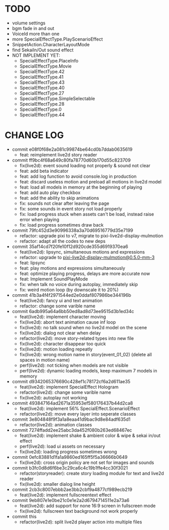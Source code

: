 # TODO

- volume settings
- bgm fade in and out
- VoiceId more than one
- more SpecialEffectType.PlayScenarioEffect
- SnippetAction.CharacterLayoutMode
- find SekaiIn/Out sound effect
- NOT IMPLEMENT YET:
  - SpecialEffectType.PlaceInfo
  - SpecialEffectType.Movie
  - SpecialEffectType.42
  - SpecialEffectType.41
  - SpecialEffectType.43
  - SpecialEffectType.40
  - SpecialEffectType.27
  - SpecialEffectType.SimpleSelectable
  - SpecialEffectType.28
  - SpecialEffectType.0
  - SpecialEffectType.44

# CHANGE LOG

- commit e08f0f68e2a081c99874be64cd0b7ddab0635619
  - feat: reimplement live2d story reader
- commit ff9bc4f68a649c80fa78770d60b170d55c823709
  - fix(live2d): event sound loading not properly & sound not clear
  - feat: add beta indicator
  - feat: add log function to avoid console.log in production
  - feat: discard useless motion and preload all motions in live2d model
  - feat: load all models in memory at the beginning of playing
  - feat: add auto play checkbox
  - feat: add the ability to skip animations
  - fix: sounds not clear after leaving the page
  - fix: some sounds in event story not load properly
  - fix: load progress stuck when assets can't be load, instead raise error when playing
  - fix: load progress sometimes draw back
- commit 79fc452d3e90996338a3a70d69516779d35e7199
  - refactor: upgrade pixi to v7, migrate to pixi-live2d-display-mulmotion
  - refactor: adapt all the codes to new deps
- commit 35af14cd7f20fe10f12d920cde355d6919370ea6
  - feat(live2d): lipsync, simultaneous motions and expressions
  - refactor: upgrade to pixi-live2d-display-mulmotion@0.5.0-mm-3
  - feat: lipsync
  - feat: play motions and expressions simultaneously
  - feat: optimize playing progress, delays are more accurate now
  - feat: Implement SoundPlayMode
  - fix: when talk no voice during autoplay, immediately skip
  - fix: weird motion loop (by downscale it to 20%)
- commit 41b3a4f4f2971544ed2e0ddaf807986be344196b
  - feat(live2d): fancy ui and text animation
  - refactor: change some varible name
- commit 6adb995a64a6bb50ed8ad8d73ee9515d3b1ed34c
  - feat(live2d): implement character moving
  - fix(live2d): abort text animation cause inf loop
  - fix(live2d): no talk sound when no live2d model on the scene
  - fix(live2d): dialog not clear when delay
  - refactor(live2d): move story-related types into new file
  - fix(live2d): character disappear too quick
  - fix(live2d): motion loading repeatly
  - fix(live2d): wrong motion name in story(event_01_02) (delete all spaces in motion name)
  - perf(live2d): not ticking when models are not visible
  - perf(live2d): dynamic loading models, keep maximum 7 models in memory
- commit d9342065376690c428ef1c78172cf6a2d611ae35
  - feat(live2d): implement SpecialEffect Hologram
  - refactor(live2d): change some varible name
  - fix(live2d): autoplay not working
- commit 493847164ad2671a35953ef580176437b44d2ca8
  - feat(live2d): implement 56% SpecialEffect.ScenarioEffect
  - refactor(live2d): move every layer into seperate classes
- commit 3e804848f9f3a1a8eaa41d9bac9d8e84adf635d1
  - refactor(live2d): animation classes
- commit 7274ffadd2ee25abc3da452f080b263ed68467ec
  - feat(live2d): implement shake & ambient color & wipe & sekai in/out effect
  - perf(live2d): load ui assets on necessary
  - fix(live2d): loading progress sometimes wrong
- commit 0efc83881d1fa1a9860ed165ff5f5a36666b0649
  - fix(live2d): cross origin policy are not set for images and sounds
- commit b3fc0d8d6f6be3c29ca6c4c19b1ffe4cc30f3021
  - refactor(storyreader): create story loading module for text and live2d reader
  - fix(live2d): smaller dialog line height
- commit 2cb3c8007ebbb2ae3bb2cbf9a4877cf989ecb219
  - feat(live2d): implement fullscreentext effect
- commit 9eb807e1e0be21c0e1e2a2d6794714511e2a73a6
  - feat(live2d): add support for none 16:9 screen in fullscreen mode
  - fix(live2d): fullscreen text background not work properly
- commit this
  - refactor(live2d): split live2d player action into multiple files